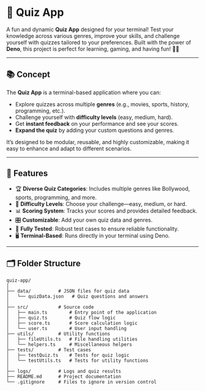 # 🎯 **Quiz App**

A fun and dynamic **Quiz App** designed for your terminal! Test your knowledge across various genres, improve your skills, and challenge yourself with quizzes tailored to your preferences. Built with the power of **Deno**, this project is perfect for learning, gaming, and having fun! 🧠✨

---

## 📚 **Concept**

The **Quiz App** is a terminal-based application where you can:

- Explore quizzes across multiple **genres** (e.g., movies, sports, history, programming, etc.).
- Challenge yourself with **difficulty levels** (easy, medium, hard).
- Get **instant feedback** on your performance and see your scores.
- **Expand the quiz** by adding your custom questions and genres.

It’s designed to be modular, reusable, and highly customizable, making it easy to enhance and adapt to different scenarios.

---

## 🌟 **Features**

- 🏆 **Diverse Quiz Categories**: Includes multiple genres like Bollywood, sports, programming, and more.
- 🧩 **Difficulty Levels**: Choose your challenge—easy, medium, or hard.
- 📊 **Scoring System**: Tracks your scores and provides detailed feedback.
- 🎛️ **Customizable**: Add your own quiz data and genres.
- 🧪 **Fully Tested**: Robust test cases to ensure reliable functionality.
- 🖥️ **Terminal-Based**: Runs directly in your terminal using Deno.

---

## 🗂️ **Folder Structure**

```plaintext
quiz-app/
│
├── data/          # JSON files for quiz data
│   └── quizData.json   # Quiz questions and answers
│
├── src/           # Source code
│   ├── main.ts        # Entry point of the application
│   ├── quiz.ts        # Quiz flow logic
│   ├── score.ts       # Score calculation logic
│   └── user.ts        # User input handling
├── utils/         # Utility functions
│   ├── fileUtils.ts   # File handling utilities
│   └── helpers.ts     # Miscellaneous helpers
├── tests/         # Test cases
│   ├── testQuiz.ts    # Tests for quiz logic
│   └── testUtils.ts   # Tests for utility functions
│
├── logs/          # Logs and quiz results
├── README.md      # Project documentation
└── .gitignore     # Files to ignore in version control
```
